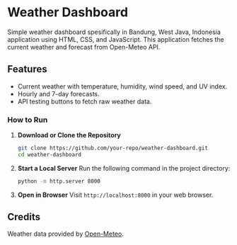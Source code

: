 # Weather Dashboard

Simple weather dashboard spesifically in Bandung, West Java, Indonesia application using HTML, CSS, and JavaScript. This application fetches the current weather and forecast from Open-Meteo API.

## Features
- Current weather with temperature, humidity, wind speed, and UV index.
- Hourly and 7-day forecasts.
- API testing buttons to fetch raw weather data.

### How to Run
1. **Download or Clone the Repository**
   ```sh
   git clone https://github.com/your-repo/weather-dashboard.git
   cd weather-dashboard
   ```
2. **Start a Local Server**
   Run the following command in the project directory:
   ```sh
   python -m http.server 8000
   ```
3. **Open in Browser**
   Visit `http://localhost:8000` in your web browser.

## Credits
Weather data provided by [Open-Meteo](https://open-meteo.com/).

